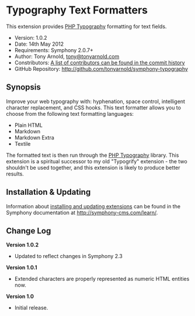 # Typography Text Formatters #

This extension provides [PHP Typography][] formatting for text fields.

- Version: 1.0.2
- Date: 14th May 2012
- Requirements: Symphony 2.0.7+
- Author: Tony Arnold, tony@tonyarnold.com
- Constributors: [A list of contributors can be found in the commit history](http://github.com/tonyarnold/symphony-typography/commits/master)
- GitHub Repository: <http://github.com/tonyarnold/symphony-typography>

## Synopsis

Improve your web typography with: hyphenation, space control, intelligent character replacement, and CSS hooks. This text formatter allows you to choose from the following text formatting languages:

* Plain HTML
* Markdown
* Markdown Extra
* Textile

The formatted text is then run through the [PHP Typography][] library. This extension is a spiritual successor to my old "Typogrify" extension - the two shouldn't be used together, and this extension is likely to produce better results.

## Installation & Updating

Information about [installing and updating extensions](http://symphony-cms.com/learn/tasks/view/install-an-extension/) can be found in the Symphony documentation at <http://symphony-cms.com/learn/>.


## Change Log

**Version 1.0.2**

- Updated to reflect changes in Symphony 2.3

**Version 1.0.1**

- Extended characters are properly represented as numeric HTML entities now.

**Version 1.0**

- Initial release.


 [PHP Typography]: http://kingdesk.com/projects/php-typography/
